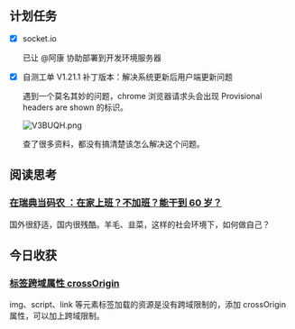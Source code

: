 ## 计划任务

- [x] socket.io

  已让 @阿康 协助部署到开发环境服务器

- [x] 自测工单 V1.21.1 补丁版本：解决系统更新后用户端更新问题

  遇到一个莫名其妙的问题，chrome 浏览器请求头会出现 Provisional headers are shown 的标识。

  ![V3BUQH.png](https://s2.ax1x.com/2019/06/01/V3BUQH.png)

  查了很多资料，都没有搞清楚该怎么解决这个问题。

## 阅读思考

### [在瑞典当码农 ：在家上班？不加班？能干到 60 岁？](https://mp.weixin.qq.com/s?__biz=MzAxOTc0NzExNg==&mid=2665516276&idx=1&sn=5cecffc7bbcb5c991b6cd82bf13bce3e&chksm=80d674b7b7a1fda19bb21062e64a80d60872ceb45ebf09bda151f4bfc1c549e0f1aaf8974850&mpshare=1&scene=23&srcid=#rd)

国外很舒适，国内很残酷。羊毛、韭菜，这样的社会环境下，如何做自己？

## 今日收获

### [标签跨域属性 crossOrigin](https://developer.mozilla.org/zh-CN/docs/Web/HTML/CORS_settings_attributes)

img、script、link 等元素标签加载的资源是没有跨域限制的，添加 crossOrigin 属性，可以加上跨域限制。
